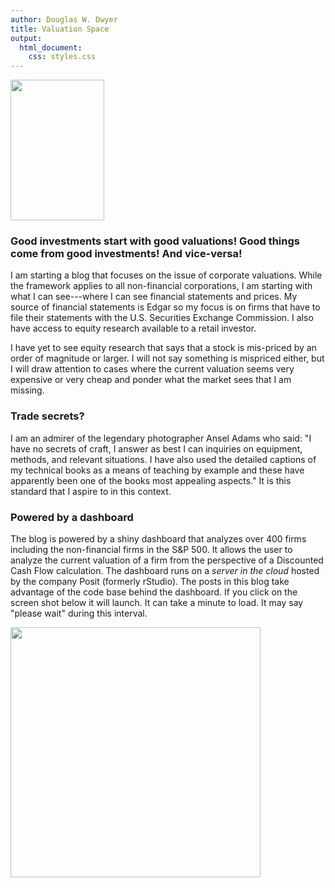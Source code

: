 ```yaml
---
author: Douglas W. Dwyer
title: Valuation Space
output: 
  html_document:
    css: styles.css
---
```




[<img src="/./about_files/cliff-event7088.jpg" alt="" width="150px" height="225px" />](https://www.linkedin.com/in/douglas-dwyer-dd/)

### Good investments start with good valuations! Good things come from good investments! And vice-versa!


I am starting a blog that focuses on the issue of corporate valuations. While the framework applies to all non-financial corporations, I am starting with what I can see---where I can see financial statements and prices.  My source of financial statements is Edgar so my focus is on firms that have to file their statements with the U.S. Securities Exchange Commission. I also have access to equity research available to a retail investor.


I have yet to see equity research that says that a stock is mis-priced by an order of magnitude or larger. I will not say something is mispriced either, but I will draw attention to cases where the current valuation seems very expensive or very cheap and ponder what the market sees that I am missing.


### Trade secrets?

I am an admirer of the legendary photographer Ansel Adams who said: "I have no secrets of craft, I answer as best I can inquiries on equipment, methods, and relevant situations. I have also used the detailed captions of my technical books as a means of teaching by example and these have apparently been one of the books most appealing aspects." It is this standard that I aspire to in this context.

### Powered by a dashboard

The blog is powered by a shiny dashboard that analyzes over 400 firms including the non-financial firms in the S&P 500.  It allows the user to analyze the current valuation of a firm from the perspective of a Discounted Cash Flow calculation. The dashboard runs on a _server in the cloud_ hosted by the company Posit (formerly rStudio).  The posts in this blog take advantage of the code base behind the dashboard. If you click on the screen shot below it will launch.  It can take a minute to load.  It may say "please wait" during this interval. 

[<img src="/./docs/ScreenshotDashboard.png" alt="" width="400px"/>](https://rart.shinyapps.io/DWD_DCF/)



